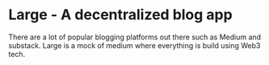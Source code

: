 # Large - A decentralized blog app

There are a lot of popular blogging platforms out there such as Medium and substack. Large is a mock of medium where everything is build using Web3 tech.

